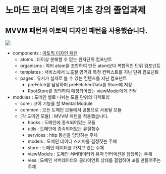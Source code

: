 # 노마드 코더 리액트 기초 강의 졸업과제

## MVVM 패턴과 아토믹 디자인 패턴을 사용했습니다.

![](https://velog.velcdn.com/images%2Fwnsguddl789%2Fpost%2F9f93e547-9864-4697-8353-c586d5f1d29f%2Fimage.png)

-   components : [아토믹 디자인 패턴](https://fe-developers.kakaoent.com/2022/220505-how-page-part-use-atomic-design-system/)
    -   atoms : 더이상 분해할 수 없는 원자단위 컴포넌트
    -   organisms : 여러 atom을 조합하여 만든 atom보다 복합적인 단위 컴포넌트
    -   templates : 서비스에서 노출될 영역과 특정 컨텍스트를 지닌 단위 컴포넌트
    -   pages : 유저가 실제로 볼 수 있는 컨텐츠를 지닌 컴포넌트
        -   preFetch를 담당하며 preFetchedData를 Store에 저장
        -   RootStore를 정의하여 매핑되어있는 viewModel에게 전달
-   modules : 도메인 별로 나뉘는 모듈 단위의 디렉토리
    -   core : 코어 기능을 할 Mental Module
    -   common : 모든 도메인 모듈에서 공통으로 사용될 모듈
    -   [각 도메인 모듈] : MVVM 패턴을 적용했습니다.
        -   hooks : 도메인에 종속되어있는 모듈
        -   utils : 도메인에 종속되어있는 유틸함수
        -   services : http 통신을 담당하는 주체
        -   models : 도메인 데이터 스키마를 결정짓는 주체
        -   store : 도메인 데이터를 가지고 있는 주체
        -   viewModels : 도메인 서버데이터와 유저 인터렉션을 담당하는 주체
        -   vies : 도메인 서버데이터와 클라이언트 상태를 결합하여 ui를 만들어주는 주체

